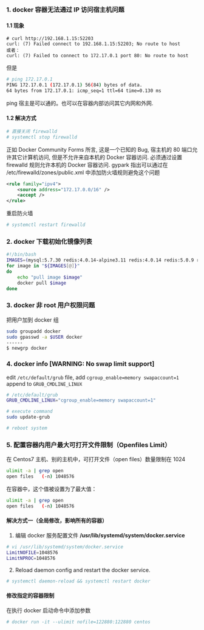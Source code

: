 ### 1. docker 容器无法通过 IP 访问宿主机问题

#### 1.1 现象

```
# curl http://192.168.1.15:52203
curl: (7) Failed connect to 192.168.1.15:52203; No route to host
或者：
curl: (7) Failed to connect to 172.17.0.1 port 80: No route to host
```

但是

```bash
# ping 172.17.0.1
PING 172.17.0.1 (172.17.0.1) 56(84) bytes of data.
64 bytes from 172.17.0.1: icmp_seq=1 ttl=64 time=0.130 ms
```

ping 宿主是可以通的。也可以在容器内部访问其它内网和外网.

#### 1.2 解决方式

```bash
# 直接关闭 firewalld
# systemctl stop firewalld
```

正如 Docker Community Forms 所言, 这是一个已知的 Bug, 宿主机的 80 端口允许其它计算机访问, 但是不允许来自本机的 Docker 容器访问. 必须通过设置 firewalld 规则允许本机的 Docker 容器访问.
gypark 指出可以通过在 /etc/firewalld/zones/public.xml 中添加防火墙规则避免这个问题

```xml
<rule family="ipv4">
    <source address="172.17.0.0/16" />
    <accept />
</rule>
```

重启防火墙

```bash
# systemctl restart firewalld
```

### 2. docker 下载初始化镜像列表

```bash
#!/bin/bash
IMAGES=(mysql:5.7.30 redis:4.0.14-alpine3.11 redis:4.0.14 redis:5.0.9 redis:5.0.9-alpine3.12 redis:6.0.6 redis:6.0.6-alpine3.12 busybox:1.32.0 busybox:1.32.0-glibc alpine:3.12.0 centos:centos7.7.1908 centos:centos7.8.2003 ubuntu:18.04)
for image in "${IMAGES[@]}"
do
	echo "pull image $image"
	docker pull $image
done
```

### 3. docker 非 root 用户权限问题

把用户加到 docker 组

```bash
sudo groupadd docker
sudo gpasswd -a $USER docker
------
$ newgrp docker
```

### 4. docker info [WARNING: No swap limit support]

edit `/etc/default/grub` file, add `cgroup_enable=memory swapaccount=1` append to `GRUB_CMDLINE_LINUX`

```bash
# /etc/default/grub
GRUB_CMDLINE_LINUX="cgroup_enable=memory swapaccount=1"

# execute command
sudo update-grub

# reboot system
```
### 5. 配置容器内用户最大可打开文件限制（Openfiles Limit）
在 Centos7 主机、别的主机中，可打开文件（open files）数量限制在 1024
```bash
ulimit -a | grep open
open files   (-n) 1048576
```

在容器中，这个值被设置为了最大值：
```bash
ulimit -a | grep open
open files   (-n) 1048576 
```

#### 解决方式一（全局修改，影响所有的容器）
1. 编辑 docker 服务配置文件 **/usr/lib/systemd/system/docker.service**

```bash
# vi /usr/lib/systemd/system/docker.service
LimitNOFILE=1048576
LimitNPROC=1048576
```
2. Reload daemon config and restart the docker service.

```bash
# systemctl daemon-reload && systemctl restart docker
```
#### 修改指定的容器限制
在执行 docker 启动命令中添加参数
```bash
# docker run -it --ulimit nofile=122880:122880 centos
```
